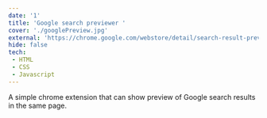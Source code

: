 ```yaml
---
date: '1'
title: 'Google search previewer '
cover: './googlePreview.jpg'
external: 'https://chrome.google.com/webstore/detail/search-result-previewer/hohiagapgmecaoofekehpolmngnfggnn'
hide: false
tech:
 - HTML
 - CSS
 - Javascript
---
```


A simple chrome extension that can show preview of Google search results in the same page.
